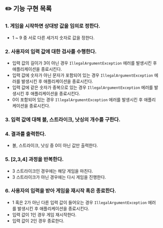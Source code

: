## ✏️ 기능 구현 목록

### 1. 게임을 시작하면 상대방 값을 임의로 정한다.

- 1 ~ 9 중 서로 다른 세가지 숫자로 값을 정한다.

### 2. 사용자의 입력 값에 대한 검사를 수행한다.

- 입력 값의 길이가 3이 아닌 경우 `IllegalArgumentException` 에러를 발생시킨 후 애플리케이션을 종료시킨다.
- 입력 값에 숫자가 아닌 문자가 포함되어 있는 경우 `IllegalArgumentException` 에러를 발생시킨 후 애플리케이션을 종료시킨다.
- 입력 값에 같은 숫자가 중복으로 있는 경우 `IllegalArgumentException` 에러를 발생시킨 후 애플리케이션을 종료시킨다.
- 0이 포함되어 있는 경우 `IllegalArgumentException` 에러를 발생시킨 후 애플리케이션을 종료시킨다.

### 3. 입력 값에 대해 볼, 스트라이크, 낫싱의 개수를 구한다.

### 4. 결과를 출력한다.

- 볼, 스트라이크, 낫싱 중 0이 아닌 값만 출력한다.

### 5. [2,3,4] 과정을 반복한다.

- 3 스트라이크인 경우에는 해당 게임을 마친다.
- 3 스트라이크가 아닌 경우에는 다시 게임을 진행한다.

### 6. 사용자의 입력을 받아 게임을 재시작 혹은 종료한다.

- 1 혹은 2가 아닌 다른 입력 값이 들어오는 경우 `IllegalArgumentException` 에러를 발생시킨 후 애플리케이션을 종료시킨다.
- 입력 값이 1인 경우 게임 재시작한다.
- 입력 값이 2인 경우 종료한다.
